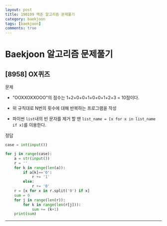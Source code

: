 ```yaml
---
layout: post
title: 190109 백준 알고리즘 문제풀기
category: baekjoon
tags: [baekjoon]
comments: true
---
```


# Baekjoon 알고리즘 문제풀기

## [8958] OX퀴즈

문제
- "OOXXOXXOOO"의 점수는 1+2+0+0+1+0+0+1+2+3 = 10점이다.
- 위 규칙대로 N번의 횟수에 대해 반복하는 프로그램을 작성

- 파이썬 `list`내의 빈 문자를 제거 할 땐 `list_name = [x for x in list_name if x]`를 이용한다.

정답
```python
case = int(input())

for j in range(case):
    a = str(input())
    r = ''
    for k in range(len(a)):
        if a[k]=='O':
            r += '1'
        else:
            r += '0'
    r = [x for x in r.split('0') if x]
    sum = 0
    for j in range(len(r)):
        for k in range(len(r[j])):
            sum += (k+1)
    print(sum)
```

---

## 



